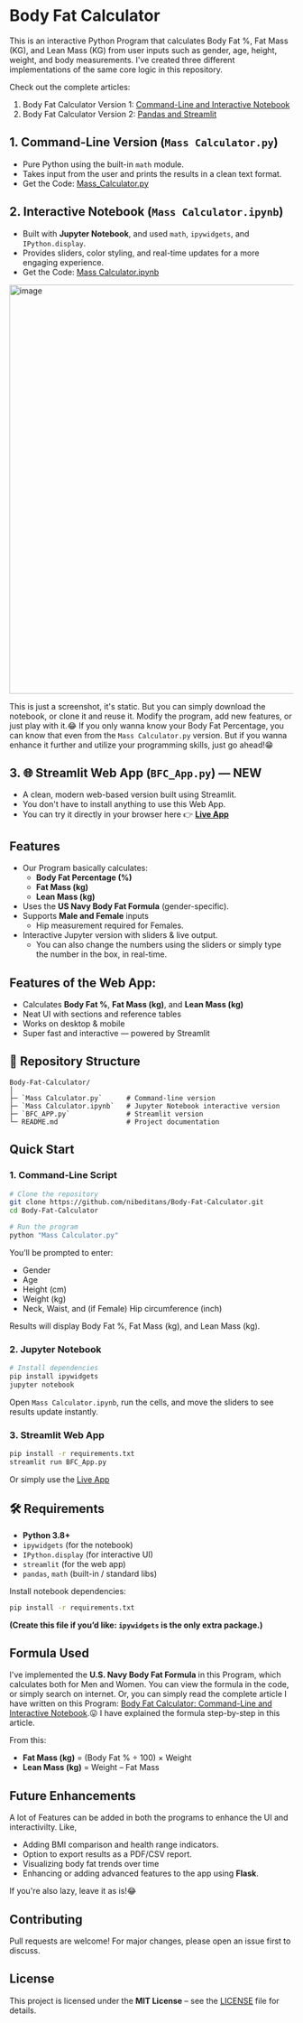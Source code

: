 # Body Fat Calculator

This is an interactive Python Program that calculates Body Fat %, Fat Mass (KG), and Lean Mass (KG) from user inputs such as gender, age, height, weight, and body measurements. I've created three different implementations of the same core logic in this repository.

Check out the complete articles:
1. Body Fat Calculator Version 1: [Command-Line and Interactive Notebook](https://ai.plainenglish.io/body-fat-calculator-command-line-and-interactive-notebook-aa619e3d0f42)
2. Body Fat Calculator Version 2: [Pandas and Streamlit](https://nsdsda.medium.com/body-fat-calculator-pandas-and-streamlit-a9f91391cc53)

## 1. **Command-Line Version (`Mass Calculator.py`)**

   * Pure Python using the built-in `math` module.
   * Takes input from the user and prints the results in a clean text format.
   * Get the Code: [Mass_Calculator.py](https://github.com/nibeditans/Body-Fat-Calculator/blob/main/Mass_Calculator.py)

## 2. **Interactive Notebook (`Mass Calculator.ipynb`)**

   * Built with **Jupyter Notebook**, and used `math`, `ipywidgets`, and `IPython.display`.
   * Provides sliders, color styling, and real-time updates for a more engaging experience.
   * Get the Code: [Mass Calculator.ipynb](https://github.com/nibeditans/Body-Fat-Calculator/blob/main/Mass%20Calculator.ipynb)

<img width="1749" height="725" alt="image" src="https://github.com/user-attachments/assets/ba99b6c2-133d-4233-92c3-6496d70d7835" />

This is just a screenshot, it's static. But you can simply download the notebook, or clone it and reuse it. Modify the program, add new features, or just play with it.😂 If you only wanna know your Body Fat Percentage, you can know that even from the `Mass Calculator.py` version. But if you wanna enhance it further and utilize your programming skills, just go ahead!😁

## 3. 🌐 **Streamlit Web App (`BFC_App.py`) — NEW**

- A clean, modern web-based version built using Streamlit.
- You don't have to install anything to use this Web App.
- You can try it directly in your browser here 👉 **[Live App](https://masscalculator.streamlit.app/)**

## Features

* Our Program basically calculates:
  * **Body Fat Percentage (%)**
  * **Fat Mass (kg)**
  * **Lean Mass (kg)**
* Uses the **US Navy Body Fat Formula** (gender-specific).
* Supports **Male and Female** inputs
  * Hip measurement required for Females.
* Interactive Jupyter version with sliders & live output.
  * You can also change the numbers using the sliders or simply type the number in the box, in real-time. 

## Features of the Web App:

* Calculates **Body Fat %**, **Fat Mass (kg)**, and **Lean Mass (kg)**
* Neat UI with sections and reference tables
* Works on desktop & mobile
* Super fast and interactive — powered by Streamlit


## 📂 Repository Structure

```
Body-Fat-Calculator/
│
├─ `Mass Calculator.py`      # Command-line version
├─ `Mass Calculator.ipynb`   # Jupyter Notebook interactive version
├─ `BFC_APP.py`              # Streamlit version
└─ README.md                 # Project documentation
```


## Quick Start

### 1️. Command-Line Script

```bash
# Clone the repository
git clone https://github.com/nibeditans/Body-Fat-Calculator.git
cd Body-Fat-Calculator

# Run the program
python "Mass Calculator.py"
```

You’ll be prompted to enter:

* Gender
* Age
* Height (cm)
* Weight (kg)
* Neck, Waist, and (if Female) Hip circumference (inch)

Results will display Body Fat %, Fat Mass (kg), and Lean Mass (kg).


### 2️. Jupyter Notebook

```bash
# Install dependencies
pip install ipywidgets
jupyter notebook
```

Open `Mass Calculator.ipynb`, run the cells, and move the sliders to see results update instantly. 


### 3️. Streamlit Web App

```bash
pip install -r requirements.txt
streamlit run BFC_App.py
```
Or simply use the [Live App](https://masscalculator.streamlit.app/)

## 🛠️ Requirements

* **Python 3.8+**
* `ipywidgets` (for the notebook)
* `IPython.display` (for interactive UI)
* `streamlit` (for the web app)
* `pandas`, `math` (built-in / standard libs)

Install notebook dependencies:

```bash
pip install -r requirements.txt
```

**(Create this file if you’d like: `ipywidgets` is the only extra package.)**


## Formula Used

I've implemented the **U.S. Navy Body Fat Formula** in this Program, which calculates both for Men and Women. You can view the formula in the code, or simply search on internet. Or, you can simply read the complete article I have written on this Program: [Body Fat Calculator: Command-Line and Interactive Notebook](https://ai.plainenglish.io/body-fat-calculator-command-line-and-interactive-notebook-aa619e3d0f42).😛 I have explained the formula step-by-step in this article.

From this:

* **Fat Mass (kg)** = (Body Fat % ÷ 100) × Weight
* **Lean Mass (kg)** = Weight – Fat Mass


## Future Enhancements

A lot of Features can be added in both the programs to enhance the UI and interactivilty. Like, 
* Adding BMI comparison and health range indicators.
* Option to export results as a PDF/CSV report.
* Visualizing body fat trends over time
* Enhancing or adding advanced features to the app using **Flask**.

If you're also lazy, leave it as is!😂


## Contributing

Pull requests are welcome! For major changes, please open an issue first to discuss.

## License

This project is licensed under the **MIT License** – see the [LICENSE](LICENSE) file for details.
